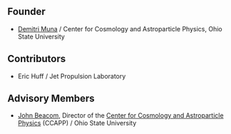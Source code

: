 
## Founder

* [Demitri Muna](http://muna.com) / Center for Cosmology and Astroparticle Physics, Ohio State University

## Contributors

* Eric Huff / Jet Propulsion Laboratory


## Advisory Members

* [John Beacom](https://www.physics.ohio-state.edu/~beacom/), Director of the [Center for Cosmology and Astroparticle Physics](http://ccapp.osu.edu/) (CCAPP) / Ohio State University

  ​
